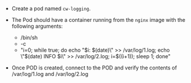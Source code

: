 - Create a pod named `cw-logging`.

- The Pod should have a container running from the `nginx` image with the following arguments:
    - /bin/sh
    - -c
    - "i=0; while true; do echo \"$i: $(date)\" >> /var/log/1.log; echo \"$(date) INFO $i\" >> /var/log/2.log; i=$((i+1)); sleep 1; done"

- Once POD is created, connect to the POD and verify the contents of /var/log/1.log and /var/log/2.log